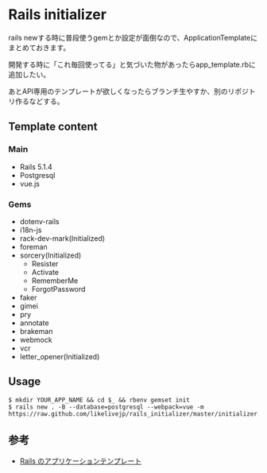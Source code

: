 # Rails initializer

rails newする時に普段使うgemとか設定が面倒なので、ApplicationTemplateにまとめておきます。

開発する時に「これ毎回使ってる」と気づいた物があったらapp_template.rbに追加したい。

あとAPI専用のテンプレートが欲しくなったらブランチ生やすか、別のリポジトリ作るなどする。

## Template content

### Main

- Rails 5.1.4
- Postgresql
- vue.js

### Gems

- dotenv-rails
- i18n-js
- rack-dev-mark(Initialized)
- foreman
- sorcery(Initialized)
  - Resister
  - Activate
  - RememberMe
  - ForgotPassword
- faker
- gimei
- pry
- annotate
- brakeman
- webmock
- vcr
- letter_opener(Initialized)

## Usage

```
$ mkdir YOUR_APP_NAME && cd $_ && rbenv gemset init
$ rails new . -B --database=postgresql --webpack=vue -m https://raw.github.com/likelivejp/rails_initializer/master/initializer.rb
```

## 参考

- [Rails のアプリケーションテンプレート](https://railsguides.jp/rails_application_templates.html)
